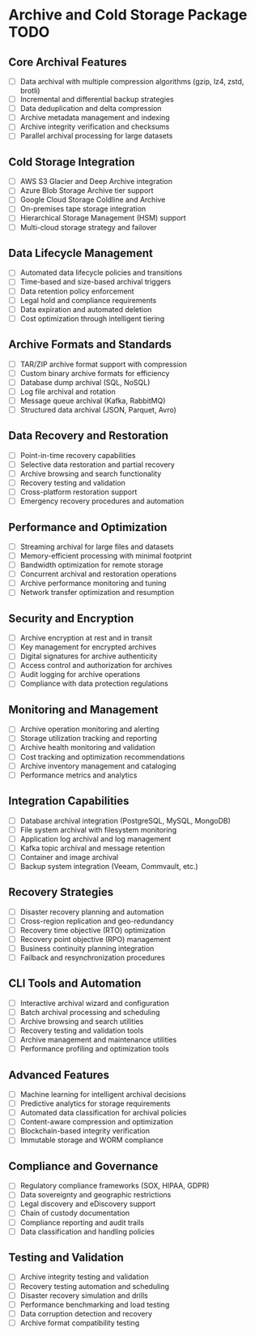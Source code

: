 # Archive and Cold Storage Package TODO

## Core Archival Features
- [ ] Data archival with multiple compression algorithms (gzip, lz4, zstd, brotli)
- [ ] Incremental and differential backup strategies
- [ ] Data deduplication and delta compression
- [ ] Archive metadata management and indexing
- [ ] Archive integrity verification and checksums
- [ ] Parallel archival processing for large datasets

## Cold Storage Integration
- [ ] AWS S3 Glacier and Deep Archive integration
- [ ] Azure Blob Storage Archive tier support
- [ ] Google Cloud Storage Coldline and Archive
- [ ] On-premises tape storage integration
- [ ] Hierarchical Storage Management (HSM) support
- [ ] Multi-cloud storage strategy and failover

## Data Lifecycle Management
- [ ] Automated data lifecycle policies and transitions
- [ ] Time-based and size-based archival triggers
- [ ] Data retention policy enforcement
- [ ] Legal hold and compliance requirements
- [ ] Data expiration and automated deletion
- [ ] Cost optimization through intelligent tiering

## Archive Formats and Standards
- [ ] TAR/ZIP archive format support with compression
- [ ] Custom binary archive formats for efficiency
- [ ] Database dump archival (SQL, NoSQL)
- [ ] Log file archival and rotation
- [ ] Message queue archival (Kafka, RabbitMQ)
- [ ] Structured data archival (JSON, Parquet, Avro)

## Data Recovery and Restoration
- [ ] Point-in-time recovery capabilities
- [ ] Selective data restoration and partial recovery
- [ ] Archive browsing and search functionality
- [ ] Recovery testing and validation
- [ ] Cross-platform restoration support
- [ ] Emergency recovery procedures and automation

## Performance and Optimization
- [ ] Streaming archival for large files and datasets
- [ ] Memory-efficient processing with minimal footprint
- [ ] Bandwidth optimization for remote storage
- [ ] Concurrent archival and restoration operations
- [ ] Archive performance monitoring and tuning
- [ ] Network transfer optimization and resumption

## Security and Encryption
- [ ] Archive encryption at rest and in transit
- [ ] Key management for encrypted archives
- [ ] Digital signatures for archive authenticity
- [ ] Access control and authorization for archives
- [ ] Audit logging for archive operations
- [ ] Compliance with data protection regulations

## Monitoring and Management
- [ ] Archive operation monitoring and alerting
- [ ] Storage utilization tracking and reporting
- [ ] Archive health monitoring and validation
- [ ] Cost tracking and optimization recommendations
- [ ] Archive inventory management and cataloging
- [ ] Performance metrics and analytics

## Integration Capabilities
- [ ] Database archival integration (PostgreSQL, MySQL, MongoDB)
- [ ] File system archival with filesystem monitoring
- [ ] Application log archival and log management
- [ ] Kafka topic archival and message retention
- [ ] Container and image archival
- [ ] Backup system integration (Veeam, Commvault, etc.)

## Recovery Strategies
- [ ] Disaster recovery planning and automation
- [ ] Cross-region replication and geo-redundancy
- [ ] Recovery time objective (RTO) optimization
- [ ] Recovery point objective (RPO) management
- [ ] Business continuity planning integration
- [ ] Failback and resynchronization procedures

## CLI Tools and Automation
- [ ] Interactive archival wizard and configuration
- [ ] Batch archival processing and scheduling
- [ ] Archive browsing and search utilities
- [ ] Recovery testing and validation tools
- [ ] Archive management and maintenance utilities
- [ ] Performance profiling and optimization tools

## Advanced Features
- [ ] Machine learning for intelligent archival decisions
- [ ] Predictive analytics for storage requirements
- [ ] Automated data classification for archival policies
- [ ] Content-aware compression and optimization
- [ ] Blockchain-based integrity verification
- [ ] Immutable storage and WORM compliance

## Compliance and Governance
- [ ] Regulatory compliance frameworks (SOX, HIPAA, GDPR)
- [ ] Data sovereignty and geographic restrictions
- [ ] Legal discovery and eDiscovery support
- [ ] Chain of custody documentation
- [ ] Compliance reporting and audit trails
- [ ] Data classification and handling policies

## Testing and Validation
- [ ] Archive integrity testing and validation
- [ ] Recovery testing automation and scheduling
- [ ] Disaster recovery simulation and drills
- [ ] Performance benchmarking and load testing
- [ ] Data corruption detection and recovery
- [ ] Archive format compatibility testing